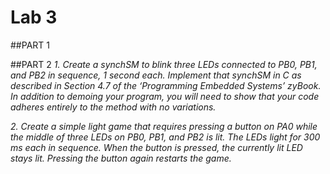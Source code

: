 # Lab 3

##PART 1








##PART 2
*1. Create a synchSM to blink three LEDs connected to PB0, PB1, and PB2 in sequence, 1 second each. Implement that synchSM in C as described in Section 4.7 of the ‘Programming Embedded Systems’ zyBook. In addition to demoing your program, you will need to show that your code adheres entirely to the method with no variations.*

*2. Create a simple light game that requires pressing a button on PA0 while the middle of three LEDs on PB0, PB1, and PB2 is lit. The LEDs light for 300 ms each in sequence. When the button is pressed, the currently lit LED stays lit. Pressing the button again restarts the game.*
